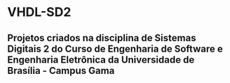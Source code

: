 # VHDL-SD2

## Projetos criados na disciplina de Sistemas Digitais 2 do Curso de Engenharia de Software e Engenharia Eletrônica da Universidade de Brasília - Campus Gama
